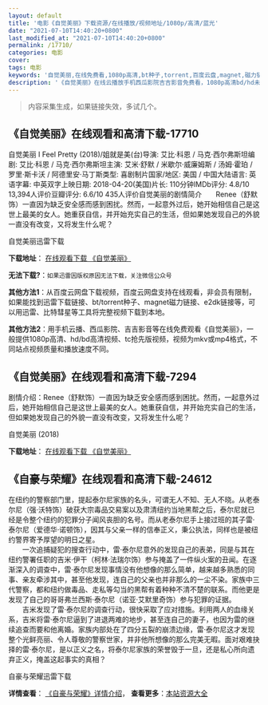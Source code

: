 ```yaml
---
layout: default
title: '电影《自觉美丽》下载资源/在线播放/视频地址/1080p/高清/蓝光'
date: "2021-07-10T14:40:20+0800"
last_modified_at: "2021-07-10T14:40:20+0800"
permalink: /17710/
categories: 电影
cover:
tags: 电影
keywords: '自觉美丽,在线免费看,1080p高清,bt种子,torrent,百度云盘,magnet,磁力链,迅雷下载资源'
description: '《自觉美丽》在线云播放手机西瓜影院吉吉影音免费看，1080p高清bd/hd未删减完整版和tc抢先枪版，mkv/mp4格式，附带bt/torrent种子、magnet/磁力链、百度云盘、网盘资源迅雷下载链接'
---
```


>内容采集生成，如果链接失效，多试几个。


## 《自觉美丽》在线观看和高清下载-17710

自觉美丽 I Feel Pretty (2018)/姐就是美(台)导演: 艾比·科恩 / 马克·西尔弗斯坦编剧: 艾比·科恩 / 马克·西尔弗斯坦主演: 艾米·舒默 / 米歇尔·威廉姆斯 / 汤姆·霍珀 / 罗里·斯卡沃 / 阿德里安·马丁斯类型: 喜剧制片国家/地区: 美国 / 中国大陆语言: 英语字幕: 中英双字上映日期: 2018-04-20(美国)片长: 110分钟IMDb评分: 4.8/10 13,394人评价豆瓣评分: 6.6/10 435人评价自觉美丽的剧情简介　　Renee（舒默饰）一直因为缺乏安全感而感到困扰。然而，一起意外过后，她开始相信自己是这世上最美的女人。她重获自信，并开始充实自己的生活，但如果她发现自己的外貌一直没有改变，又将发生什么呢？


自觉美丽迅雷下载

**下载地址**： [在线观看下载 《自觉美丽》](https://www.993dy.com//vod-detail-id-30842.html) 


**无法下载?**：`如果迅雷因版权原因无法下载，关注微信公众号 `

**其他方法1**：从百度云网盘下载视频，百度云网盘支持在线观看，非会员有限制，如果能找到迅雷下载链接、bt/torrent种子、magnet磁力链接、e2dk链接等，可以用迅雷、比特彗星等工具将完整视频下载到本地。

**其他方法2**：用手机云播、西瓜影院、吉吉影音等在线免费观看《自觉美丽》，一般提供1080p高清、hd/bd高清视频、tc抢先版视频，视频为mkv或mp4格式，不同站点视频质量和播放速度不同。


## 《自觉美丽》在线观看和高清下载-7294

剧情介绍：Renee（舒默饰）一直因为缺乏安全感而感到困扰。然而，一起意外过后，她开始相信自己是这世上最美的女人。她重获自信，并开始充实自己的生活，但如果她发现自己的外貌一直没有改变，又将发生什么呢？


自觉美丽 (2018)

**下载地址**： [在线观看下载 《自觉美丽》](https://www.btbtdy.me/btdy/dy13159.html) 


## 《自豪与荣耀》在线观看和高清下载-24612

在纽约的警察部门里，提起泰尔尼家族的名头，可谓无人不知、无人不晓。从老泰尔尼（强·沃特饰）破获大宗毒品交易案以及肃清纽约当地黑帮之后，泰尔尼就已经是令整个纽约的犯罪分子闻风丧胆的名号。而从老泰尔尼手上接过班的其子雷&middot;泰尔尼（爱德华&middot;诺顿饰），因其与父亲一样的信奉正义，秉公执法，同样也是被纽约警界寄予厚望的明日之星。<br />　　一次追捕疑犯的搜查行动中，雷&middot;泰尔尼意外的发现自己的表弟，同是与其在纽约警署任职的吉米·伊干（柯林&middot;法瑞尔饰）参与掩盖了一件纵火案的丑闻。在逐渐深入的调查中，雷·泰尔尼发现事情没有他想像的那么简单，越来越多熟悉的同事、亲友牵涉其中，甚至他发现，连自己的父亲也并非那么的一尘不染。家族中三代警察，都和纽约做毒品、走私等勾当的黑帮有着种种不清不楚的联系。而他更是发现了自己的哥哥弗兰西斯·泰尔尼（诺亚·艾默里奇饰）参与犯罪的证据。<br />　　吉米发现了雷·泰尔尼的调查行动，很快采取了应对措施。利用两人的血缘关系，吉米将雷·泰尔尼逼到了进退两难的地步，甚至连自己的妻子，也因为雷的继续追查而要和他离婚。家族内部处在了四分五裂的崩溃边缘，雷&middot;泰尔尼这才发现整个光鲜亮丽、令人尊敬的警察世家，并非他所想像的那么完美无暇。面对艰难抉择的雷&middot;泰尔尼，是以正义之名，将泰尔尼家族的荣誉毁于一旦，还是私心所向遗弃正义，掩盖这起事实的真相？


自豪与荣耀迅雷下载

**详情查看**： [《自豪与荣耀》详情介绍](/movie/24612/)， **查看更多**：[本站资源大全](/movie/t/all/)

